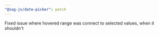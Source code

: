 ```yaml
---
"@zag-js/date-picker": patch
---
```


Fixed issue where hovered range was connect to selected values, when it shouldn't
